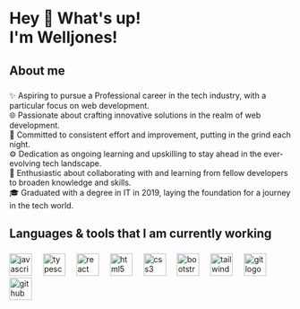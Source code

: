<h1 align="left">Hey 👋 What's up!<br>I'm Welljones!</h1>

###

<h2 align="left">About me</h2>

###

<p align="left">✨ Aspiring to pursue a Professional career in the tech industry, with a particular focus on web development.<br>🌐 Passionate about crafting innovative solutions in the realm of web development.<br>🎯 Committed to consistent effort and improvement, putting in the grind each night.<br>⚙️ Dedication as ongoing learning and upskilling to stay ahead in the ever-evolving tech landscape.<br>🤝 Enthusiastic about collaborating with and learning from fellow developers to broaden knowledge and skills.<br>🎓 Graduated with a degree in IT in 2019, laying the foundation for a journey in the tech world.</p>

###

<h2 align="left">Languages & tools that I am currently working</h2>

###

<div align="left">
  <img src="https://cdn.jsdelivr.net/gh/devicons/devicon/icons/javascript/javascript-original.svg" height="40" alt="javascript logo"  />
  <img width="12" />
  <img src="https://cdn.jsdelivr.net/gh/devicons/devicon/icons/typescript/typescript-original.svg" height="40" alt="typescript logo"  />
  <img width="12" />
  <img src="https://cdn.jsdelivr.net/gh/devicons/devicon/icons/react/react-original.svg" height="40" alt="react logo"  />
  <img width="12" />
  <img src="https://cdn.jsdelivr.net/gh/devicons/devicon/icons/html5/html5-original.svg" height="40" alt="html5 logo"  />
  <img width="12" />
  <img src="https://cdn.jsdelivr.net/gh/devicons/devicon/icons/css3/css3-original.svg" height="40" alt="css3 logo"  />
  <img width="12" />
  <img src="https://cdn.jsdelivr.net/gh/devicons/devicon/icons/bootstrap/bootstrap-original.svg" height="40" alt="bootstrap logo"  />
  <img width="12" />
  <img src="https://cdn.jsdelivr.net/gh/devicons/devicon/icons/tailwindcss/tailwindcss-original-wordmark.svg" height="40" alt="tailwindcss logo"  />
  <img width="12" />
  <img src="https://cdn.jsdelivr.net/gh/devicons/devicon/icons/git/git-original.svg" height="40" alt="git logo"  />
  <img width="12" />
  <img src="https://cdn.jsdelivr.net/gh/devicons/devicon/icons/github/github-original.svg" height="40" alt="github logo"  />
</div>

###
